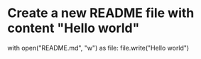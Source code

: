 # Create a new README file with content "Hello world"
with open("README.md", "w") as file:
    file.write("Hello world")
